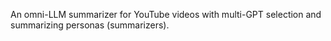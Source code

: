 An omni-LLM summarizer for YouTube videos with multi-GPT selection and summarizing personas (summarizers).
